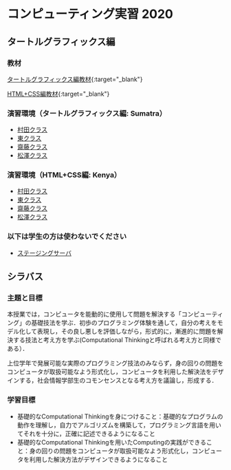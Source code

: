 # コンピューティング実習 2020

<!-- # 実施要領 -->
<!-- - 金曜1, 2限 -->

<!-- # Jigsaw教材 -->
<!--
- [p1](jigsaw/p1/index.html){:target="_blank"}
-->
<!-- <ul>
<li><a href="jigsaw/p1/index.html" target="_blank">演習１</a></li>
<li><a href="jigsaw/p2/index.html" target="_blank">演習２</a></li>
</ul> -->

<!-- # CreCoSpeek -->
<!-- <ul>
<li><a href="https://apps2-creco.si.aoyama.ac.jp/speeker/SpeekerD/" target="_blank">CreCoSpeekD</a></li>
</ul> -->
<!--
# スケジュール
- [スケジュール](https://docs.google.com/spreadsheets/d/1LOKHvdWjqzRdcqco0fPwPuG69iuIHuf_rEfVPZKZ35U/edit?usp=sharing)
-->

## タートルグラフィックス編

### 教材
[タートルグラフィックス編教材](text/index.html){:target="_blank"}

[HTML+CSS編教材](text-part2/index.html){:target="_blank"}

### 演習環境（タートルグラフィックス編: Sumatra）
<ul>
<li><a href="https://pp1.si.aoyama.ac.jp/sumatra.html" target="_blank">村田クラス</a></li>
<li><a href="https://pp2.si.aoyama.ac.jp/sumatra.html" target="_blank">東クラス</a></li>
<li><a href="https://pp3.si.aoyama.ac.jp/sumatra.html" target="_blank">齋藤クラス</a></li>
<li><a href="https://pp4.si.aoyama.ac.jp/sumatra.html" target="_blank">松澤クラス</a></li>
</ul>

### 演習環境（HTML+CSS編: Kenya）
<ul>
<li><a href="https://pp1.si.aoyama.ac.jp/kenya.html" target="_blank">村田クラス</a></li>
<li><a href="https://pp2.si.aoyama.ac.jp/kenya.html" target="_blank">東クラス</a></li>
<li><a href="https://pp3.si.aoyama.ac.jp/kenya.html" target="_blank">齋藤クラス</a></li>
<li><a href="https://pp4.si.aoyama.ac.jp/kenya.html" target="_blank">松澤クラス</a></li>
</ul>

### 以下は学生の方は使わないでください
<ul>
<li><a href="https://ppstaging-creco.si.aoyama.ac.jp/sumatra.html" target="_blank">ステージングサーバ</a></li>
</ul>

<!-- ## 中間テスト環境

- [松澤クラス](http://pp2.si.aoyama.ac.jp/exam/){:target="_blank"}
- [村田クラス](http://pp3.si.aoyama.ac.jp/exam/){:target="_blank"}
- [居駒クラス](http://pp4.si.aoyama.ac.jp/exam/){:target="_blank"}
- [斎藤クラス](http://pp1.si.aoyama.ac.jp/exam/){:target="_blank"} -->

<!-- # HTML+Javascript編 -->

<!-- # 教材
- [テキスト](text-part3/index.html)
- [第１３回課題](part3-2019/practice13/practice13.html) -->
<!-- - [アンケート](https://docs.google.com/forms/d/e/1FAIpQLSenUUh6EhsaKtNT7QocNMJqFeTlYOllDdaAeyMzXdlod9Ydwg/viewform) -->

<!-- # ミニプロジェクト
- [ミニプロジェクト](part3-2019/project02.html) -->

## シラバス
### 主題と目標
本授業では，コンピュータを能動的に使用して問題を解決する「コンピューティング」の基礎技法を学ぶ．初歩のプログラミング体験を通して，自分の考えをモデル化して表現し，その良し悪しを評価しながら，形式的に，漸進的に問題を解決する技法と考え方を学ぶ(Computational Thinkingと呼ばれる考え方と同様である）．

上位学年で発展可能な実際のプログラミング技法のみならず，身の回りの問題をコンピュータが取扱可能なよう形式化し，コンピュータを利用した解決法をデザインする，社会情報学部生のコモンセンスとなる考え方を議論し，形成する．

### 学習目標
- 基礎的なComputational Thinkingを身につけること：基礎的なプログラムの動作を理解し，自力でアルゴリズムを構築して，プログラミング言語を用いてそれを十分に，正確に記述できるようになること
- 基礎的なComputational Thinkingを用いたComputingの実践ができること：身の回りの問題をコンピュータが取扱可能なよう形式化し，コンピュータを利用した解決方法がデザインできるようになること
